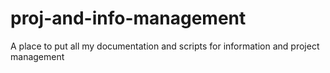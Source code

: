 # proj-and-info-management
A place to put all my documentation and scripts for information and project management
